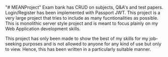 "# MEANProject" 
Exam bank has CRUD on subjects, Q&A's and test papers. Login/Register has been implemented with Passport JWT. This project is a very large project that tries to
include as many fucntionalities as possible. This is monolithic server style project and is meant to focus plainly on my Web Application development skills.

This project has only been made to show the best of my skills for my job-seeking purposes and is not allowed to anyone for
any kind of use but only to view. Hence, this has been written in a particularly suitable manner.
